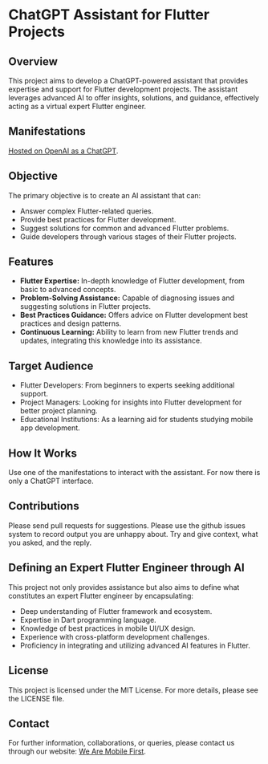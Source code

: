 # ChatGPT Assistant for Flutter Projects

## Overview

This project aims to develop a ChatGPT-powered assistant that provides expertise and support for Flutter development projects. The assistant leverages advanced AI to offer insights, solutions, and guidance, effectively acting as a virtual expert Flutter engineer.

## Manifestations

[Hosted on OpenAI as a ChatGPT](https://chat.openai.com/g/g-4RzJIuppw-effective-dart-flutter-coding-assistant).

## Objective

The primary objective is to create an AI assistant that can:
- Answer complex Flutter-related queries.
- Provide best practices for Flutter development.
- Suggest solutions for common and advanced Flutter problems.
- Guide developers through various stages of their Flutter projects.

## Features

- **Flutter Expertise:** In-depth knowledge of Flutter development, from basic to advanced concepts.
- **Problem-Solving Assistance:** Capable of diagnosing issues and suggesting solutions in Flutter projects.
- **Best Practices Guidance:** Offers advice on Flutter development best practices and design patterns.
- **Continuous Learning:** Ability to learn from new Flutter trends and updates, integrating this knowledge into its assistance.

## Target Audience

- Flutter Developers: From beginners to experts seeking additional support.
- Project Managers: Looking for insights into Flutter development for better project planning.
- Educational Institutions: As a learning aid for students studying mobile app development.

## How It Works

Use one of the manifestations to interact with the assistant. For now there is only a ChatGPT interface.

## Contributions

Please send pull requests for suggestions.
Please use the github issues system to record output you are unhappy about. Try and give context, what you asked, and the reply. 

## Defining an Expert Flutter Engineer through AI

This project not only provides assistance but also aims to define what constitutes an expert Flutter engineer by encapsulating:
- Deep understanding of Flutter framework and ecosystem.
- Expertise in Dart programming language.
- Knowledge of best practices in mobile UI/UX design.
- Experience with cross-platform development challenges.
- Proficiency in integrating and utilizing advanced AI features in Flutter.

## License

This project is licensed under the MIT License. For more details, please see the LICENSE file.

## Contact

For further information, collaborations, or queries, please contact us through our website: [We Are Mobile First](https://www.wearemobilefirst.com).